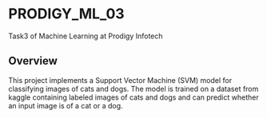# PRODIGY_ML_03
Task3 of Machine Learning at Prodigy Infotech 
## Overview
This project implements a Support Vector Machine (SVM) model for classifying images of cats and dogs. The model is trained on a dataset from kaggle containing labeled images of cats and dogs and can predict whether an input image is of a cat or a dog.


